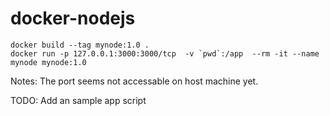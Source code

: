 # docker-nodejs

```
docker build --tag mynode:1.0 .
docker run -p 127.0.0.1:3000:3000/tcp  -v `pwd`:/app  --rm -it --name mynode mynode:1.0 

```
Notes: The port seems not accessable on host machine yet.

TODO: Add an sample app script
